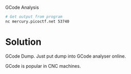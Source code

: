 GCode Analysis

```bash
# Get output from program
nc mercury.picoctf.net 53740
```
# Solution

GCode Dump. Just put dump into GCode analyser online. 

GCode is popular in CNC machines.

